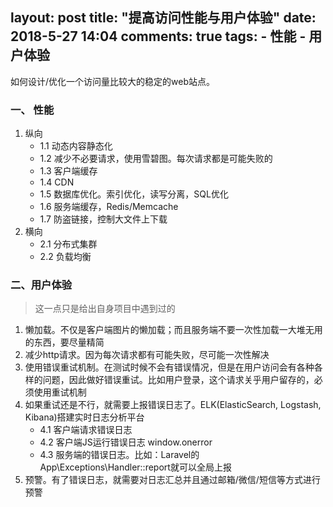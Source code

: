 layout: post
title: "提高访问性能与用户体验"
date: 2018-5-27 14:04
comments: true
tags: 
	- 性能
	- 用户体验
---

如何设计/优化一个访问量比较大的稳定的web站点。

<!--more-->

### 一、 性能

1. 纵向
    - 1.1 动态内容静态化
    - 1.2 减少不必要请求，使用雪碧图。每次请求都是可能失败的
    - 1.3 客户端缓存
    - 1.4 CDN
    - 1.5 数据库优化。索引优化，读写分离，SQL优化
    - 1.6 服务端缓存，Redis/Memcache
    - 1.7 防盗链接，控制大文件上下载
2. 横向
    - 2.1 分布式集群
    - 2.2 负载均衡

### 二、用户体验
> 这一点只是给出自身项目中遇到过的

1. 懒加载。不仅是客户端图片的懒加载；而且服务端不要一次性加载一大堆无用的东西，要尽量精简
2. 减少http请求。因为每次请求都有可能失败，尽可能一次性解决
3. 使用错误重试机制。在测试时候不会有错误情况，但是在用户访问会有各种各样的问题，因此做好错误重试。比如用户登录，这个请求关乎用户留存的，必须使用重试机制
4. 如果重试还是不行，就需要上报错误日志了。ELK(ElasticSearch, Logstash, Kibana)搭建实时日志分析平台
    - 4.1 客户端请求错误日志
    - 4.2 客户端JS运行错误日志 window.onerror
    - 4.3 服务端的错误日志。比如：Laravel的App\Exceptions\Handler::report就可以全局上报
5. 预警。有了错误日志，就需要对日志汇总并且通过邮箱/微信/短信等方式进行预警